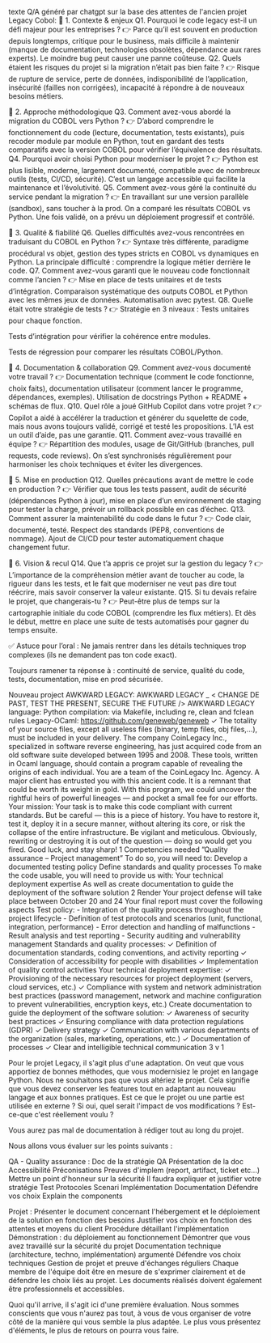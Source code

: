 texte Q/A généré par chatgpt sur la base des attentes de l'ancien projet Legacy Cobol:
🔹 1. Contexte & enjeux
Q1. Pourquoi le code legacy est-il un défi majeur pour les entreprises ?
 👉 Parce qu’il est souvent en production depuis longtemps, critique pour le business, mais difficile à maintenir (manque de documentation, technologies obsolètes, dépendance aux rares experts). Le moindre bug peut causer une panne coûteuse.
Q2. Quels étaient les risques du projet si la migration n’était pas bien faite ?
 👉 Risque de rupture de service, perte de données, indisponibilité de l’application, insécurité (failles non corrigées), incapacité à répondre à de nouveaux besoins métiers.

🔹 2. Approche méthodologique
Q3. Comment avez-vous abordé la migration du COBOL vers Python ?
 👉 D’abord comprendre le fonctionnement du code (lecture, documentation, tests existants), puis recoder module par module en Python, tout en gardant des tests comparatifs avec la version COBOL pour vérifier l’équivalence des résultats.
Q4. Pourquoi avoir choisi Python pour moderniser le projet ?
 👉 Python est plus lisible, moderne, largement documenté, compatible avec de nombreux outils (tests, CI/CD, sécurité). C’est un langage accessible qui facilite la maintenance et l’évolutivité.
Q5. Comment avez-vous géré la continuité du service pendant la migration ?
 👉 En travaillant sur une version parallèle (sandbox), sans toucher à la prod. On a comparé les résultats COBOL vs Python. Une fois validé, on a prévu un déploiement progressif et contrôlé.

🔹 3. Qualité & fiabilité
Q6. Quelles difficultés avez-vous rencontrées en traduisant du COBOL en Python ?
 👉 Syntaxe très différente, paradigme procédural vs objet, gestion des types stricts en COBOL vs dynamiques en Python. La principale difficulté : comprendre la logique métier derrière le code.
Q7. Comment avez-vous garanti que le nouveau code fonctionnait comme l’ancien ?
 👉 Mise en place de tests unitaires et de tests d’intégration. Comparaison systématique des outputs COBOL et Python avec les mêmes jeux de données. Automatisation avec pytest.
Q8. Quelle était votre stratégie de tests ?
 👉 Stratégie en 3 niveaux :
Tests unitaires pour chaque fonction.


Tests d’intégration pour vérifier la cohérence entre modules.


Tests de régression pour comparer les résultats COBOL/Python.



🔹 4. Documentation & collaboration
Q9. Comment avez-vous documenté votre travail ?
 👉 Documentation technique (comment le code fonctionne, choix faits), documentation utilisateur (comment lancer le programme, dépendances, exemples). Utilisation de docstrings Python + README + schémas de flux.
Q10. Quel rôle a joué GitHub Copilot dans votre projet ?
 👉 Copilot a aidé à accélérer la traduction et générer du squelette de code, mais nous avons toujours validé, corrigé et testé les propositions. L’IA est un outil d’aide, pas une garantie.
Q11. Comment avez-vous travaillé en équipe ?
 👉 Répartition des modules, usage de Git/GitHub (branches, pull requests, code reviews). On s’est synchronisés régulièrement pour harmoniser les choix techniques et éviter les divergences.

🔹 5. Mise en production
Q12. Quelles précautions avant de mettre le code en production ?
 👉 Vérifier que tous les tests passent, audit de sécurité (dépendances Python à jour), mise en place d’un environnement de staging pour tester la charge, prévoir un rollback possible en cas d’échec.
Q13. Comment assurer la maintenabilité du code dans le futur ?
 👉 Code clair, documenté, testé. Respect des standards (PEP8, conventions de nommage). Ajout de CI/CD pour tester automatiquement chaque changement futur.

🔹 6. Vision & recul
Q14. Que t’a appris ce projet sur la gestion du legacy ?
 👉 L’importance de la compréhension métier avant de toucher au code, la rigueur dans les tests, et le fait que moderniser ne veut pas dire tout réécrire, mais savoir conserver la valeur existante.
Q15. Si tu devais refaire le projet, que changerais-tu ?
 👉 Peut-être plus de temps sur la cartographie initiale du code COBOL (comprendre les flux métiers). Et dès le début, mettre en place une suite de tests automatisés pour gagner du temps ensuite.

✅ Astuce pour l’oral :
Ne jamais rentrer dans les détails techniques trop complexes (ils ne demandent pas ton code exact).


Toujours ramener ta réponse à : continuité de service, qualité du code, tests, documentation, mise en prod sécurisée.




Nouveau project AWKWARD LEGACY:
AWKWARD LEGACY _ < CHANGE DE PAST, TEST THE PRESENT, SECURE THE FUTURE /> AWKWARD LEGACY language: Python compilation: via Makefile, including re, clean and fclean rules Legacy-OCaml: https://github.com/geneweb/geneweb ✓ The totality of your source files, except all useless files (binary, temp files, obj files,...), must be included in your delivery. The company CoinLegacy Inc., specialized in software reverse engineering, has just acquired code from an old software suite developed between 1995 and 2008. These tools, written in Ocaml language, should contain a program capable of revealing the origins of each individual. You are a team of the CoinLegacy Inc. Agency. A major client has entrusted you with this ancient code. It is a remnant that could be worth its weight in gold. With this program, we could uncover the rightful heirs of powerful lineages — and pocket a small fee for our efforts. Your mission: Your task is to make this code compliant with current standards. But be careful — this is a piece of history. You have to restore it, test it, deploy it in a secure manner, without altering its core, or risk the collapse of the entire infrastructure. Be vigilant and meticulous. Obviously, rewriting or destroying it is out of the question — doing so would get you fired. Good luck, and stay sharp! 1 Competencies needed ”Quality assurance – Project management” To do so, you will need to: Develop a documented testing policy Define standards and quality processes To make the code usable, you will need to provide us with: Your technical deployment expertise As well as create documentation to guide the deployment of the software solution 2 Render Your project defense will take place between October 20 and 24 Your final report must cover the following aspects Test policy: - Integration of the quality process throughout the project lifecycle - Definition of test protocols and scenarios (unit, functional, integration, performance) - Error detection and handling of malfunctions - Result analysis and test reporting - Security auditing and vulnerability management Standards and quality processes: ✓ Definition of documentation standards, coding conventions, and activity reporting ✓ Consideration of accessibility for people with disabilities ✓ Implementation of quality control activities Your technical deployment expertise: ✓ Provisioning of the necessary resources for project deployment (servers, cloud services, etc.) ✓ Compliance with system and network administration best practices (password management, network and machine configuration to prevent vulnerabilities, encryption keys, etc.) Create documentation to guide the deployment of the software solution: ✓ Awareness of security best practices ✓ Ensuring compliance with data protection regulations (GDPR) ✓ Delivery strategy ✓ Communication with various departments of the organization (sales, marketing, operations, etc.) ✓ Documentation of processes ✓ Clear and intelligible technical communication 3 v 1


Pour le projet Legacy, il s'agit plus d'une adaptation. On veut que vous apportiez de bonnes méthodes, que vous modernisiez le projet en langage Python. Nous ne souhaitons pas que vous altériez le projet. Cela signifie que vous devez conserver les features tout en adaptant au nouveau langage et aux bonnes pratiques. 
Est ce que le projet ou une partie est utilisée en externe ? Si oui, quel serait l'impact de vos modifications ? Est-ce-que c'est réellement voulu ?
 
Vous aurez pas mal de documentation à rédiger tout au long du projet.
 
Nous allons vous évaluer sur les points suivants :  
 
QA - Quality assurance : 
Doc de la stratégie QA
Présentation de la doc
Accessibilité
Préconisations 
Preuves d'implem (report, artifact, ticket etc...)
Mettre un point d'honneur sur la sécurité
Il faudra expliquer et justifier votre stratégie
Test
Protocoles 
Scenari
Implémentation
Documentation
Défendre vos choix
Explain the components
 
Projet :
Présenter le document concernant l'hébergement et le déploiement de la solution en fonction des besoins
Justifier vos choix en fonction des attentes et moyens du client
Procédure détaillant l'implémentation
Démonstration : du déploiement au fonctionnement
Démontrer que vous avez travaillé sur la sécurité du projet
Documentation technique (architecture, techno, implémentation) argumenté
Défendre vos choix techniques
Gestion de projet et preuve d'échanges réguliers
Chaque membre de l'équipe doit être en mesure de s'exprimer clairement et de défendre les choix liés au projet.
Les documents réalisés doivent également être professionnels et accessibles.
 
Quoi qu'il arrive, il s'agit ici d'une première évaluation. Nous sommes conscients que vous n'aurez pas tout, à vous de vous organiser de votre côté de la manière qui vous semble la plus adaptée. Le plus vous présentez d'éléments, le plus de retours on pourra vous faire.

